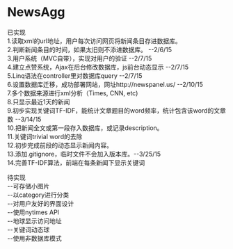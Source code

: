 # NewsAgg
已实现  
1.读取xml的url地址，用户每次访问网页将新闻条目存进数据库。   
2.判断新闻条目的时间，如果太旧则不添进数据库。 --2/6/15  
3.用户系统（MVC自带），实现对用户的验证 --2/7/15  
4.建立点赞系统，Ajax在后台修改数据库，js前台动态显示 --2/7/15  
5.Linq语法在controller里对数据库query --2/7/15  
6.设置数据库迁移，成功部署网站，网址http://newspanel.us/  --2/10/15  
7.多个数据来源进行xml分析（Times, CNN, etc)   
8.只显示最近1天的新闻  
9.初步实现关键词TF-IDF，能统计文章题目的word频率，统计包含该word的文章数   --3/14/15  
10.把新闻全文或第一段存入数据库，或记录description。  
11.关键词trivial word的去除  
12.初步完成前段的动态显示新闻内容。  
13.添加.gitignore，临时文件不会加入版本库。--3/25/15  
14.完善TF-IDF算法，前端在每条新闻下显示关键词   

待实现  
--可存储小图片   
--以category进行分类  
--对用户友好的界面设计    
--使用nytimes API  
--地球显示访问地址   
--关键词动态球   
--使用非数据库模式  
